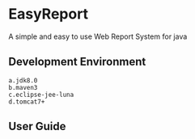 EasyReport
==========

A simple and easy to use Web Report System for java


## Development Environment
	a.jdk8.0
	b.maven3
	c.eclipse-jee-luna
	d.tomcat7+
## User Guide
